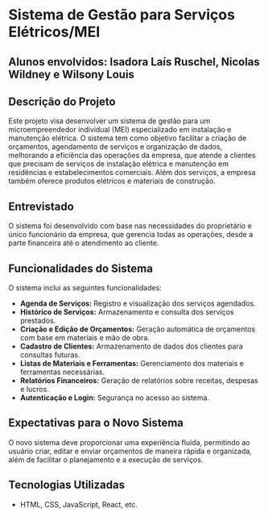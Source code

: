 # Sistema de Gestão para Serviços Elétricos/MEI
## Alunos envolvidos: Isadora Laís Ruschel, Nicolas Wildney e Wilsony Louis
## Descrição do Projeto

Este projeto visa desenvolver um sistema de gestão para um microempreendedor individual (MEI) especializado em instalação e manutenção elétrica. O sistema tem como objetivo facilitar a criação de orçamentos, agendamento de serviços e organização de dados, melhorando a eficiência das operações da empresa, que atende a clientes que precisam de serviços de instalação elétrica e manutenção em residências e estabelecimentos comerciais. Além dos serviços, a empresa também oferece produtos elétricos e materiais de construção.

## Entrevistado
O sistema foi desenvolvido com base nas necessidades do proprietário e único funcionário da empresa, que gerencia todas as operações, desde a parte financeira até o atendimento ao cliente.

## Funcionalidades do Sistema
O sistema inclui as seguintes funcionalidades:

- **Agenda de Serviços:** Registro e visualização dos serviços agendados.
- **Histórico de Serviços:** Armazenamento e consulta dos serviços prestados.
- **Criação e Edição de Orçamentos:** Geração automática de orçamentos com base em materiais e mão de obra.
- **Cadastro de Clientes:** Armazenamento de dados dos clientes para consultas futuras.
- **Listas de Materiais e Ferramentas:** Gerenciamento dos materiais e ferramentas necessárias.
- **Relatórios Financeiros:** Geração de relatórios sobre receitas, despesas e lucros.
- **Autenticação e Login:** Segurança no acesso ao sistema.

## Expectativas para o Novo Sistema

O novo sistema deve proporcionar uma experiência fluida, permitindo ao usuário criar, editar e enviar orçamentos de maneira rápida e organizada, além de facilitar o planejamento e a execução de serviços.

## Tecnologias Utilizadas

- HTML, CSS, JavaScript, React, etc.

